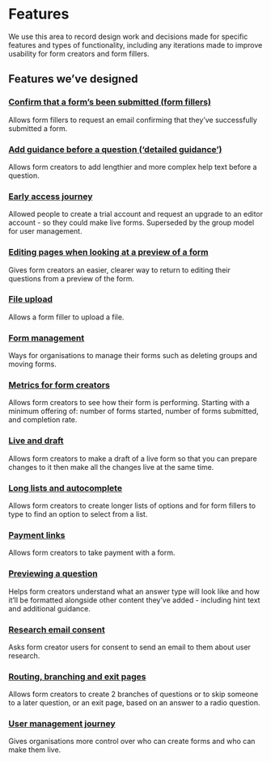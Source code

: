 # Features

We use this area to record design work and decisions made for specific features and types of functionality, including any iterations made to improve usability for form creators and form fillers.  

## Features we’ve designed  

### [Confirm that a form’s been submitted (form fillers)](confirmation-email-for-form-fillers)  
Allows form fillers to request an email confirming that they’ve successfully submitted a form.

### [Add guidance before a question (‘detailed guidance’)](detailed-guidance)  
Allows form creators to add lengthier and more complex help text before a question. 

### [Early access journey](early-access)  
Allowed people to create a trial account and request an upgrade to an editor account - so they could make live forms. Superseded by the group model for user management.

### [Editing pages when looking at a preview of a form](editing-drafts)  
Gives form creators an easier, clearer way to return to editing their questions from a preview of the form.

### [File upload](file-upload)  
Allows a form filler to upload a file.

### [Form management](form-management)  
Ways for organisations to manage their forms such as deleting groups and moving forms. 

### [Metrics for form creators](form-metrics)  
Allows form creators to see how their form is performing. Starting with a minimum offering of: number of forms started, number of forms submitted, and completion rate.

### [Live and draft](live-draft)  
Allows form creators to make a draft of a live form so that you can prepare changes to it then make all the changes live at the same time.

### [Long lists and autocomplete ](long-list-autocomplete)  
Allows form creators to create longer lists of options and for form fillers to type to find an option to select from a list. 

### [Payment links](payment-links)  
Allows form creators to take payment with a form. 

### [Previewing a question](previewing-a-question)  
Helps form creators understand what an answer type will look like and how it’ll be formatted alongside other content they’ve added - including hint text and additional guidance.

### [Research email consent](research-email-consent)
Asks form creator users for consent to send an email to them about user research. 

### [Routing, branching and exit pages](routing)  
Allows form creators to create 2 branches of questions or to skip someone to a later question, or an exit page, based on an answer to a radio question.

### [User management journey](user-management)  
Gives organisations more control over who can create forms and who can make them live. 
